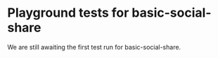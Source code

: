 # Playground tests for basic-social-share
We are still awaiting the first test run for basic-social-share.
